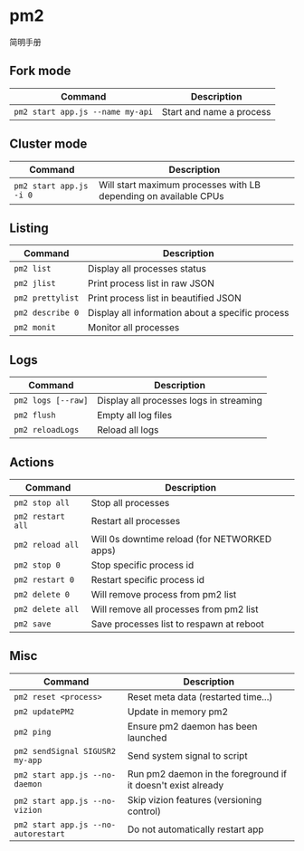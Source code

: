 pm2
===
简明手册

## Fork mode

| Command                          | Description              |
| -------------------------------- | ------------------------ |
| `pm2 start app.js --name my-api` | Start and name a process |
<!--rehype:className=show-header code-nowrap-->


## Cluster mode

| Command                 | Description                                                      |
| ----------------------- | ---------------------------------------------------------------- |
| `pm2 start app.js -i 0` | Will start maximum processes with LB depending on available CPUs |
<!--rehype:className=show-header code-nowrap-->


## Listing

| Command          | Description                                      |
| ---------------- | ------------------------------------------------ |
| `pm2 list`       | Display all processes status                     |
| `pm2 jlist`      | Print process list in raw JSON                   |
| `pm2 prettylist` | Print process list in beautified JSON            |
| `pm2 describe 0` | Display all information about a specific process |
| `pm2 monit`      | Monitor all processes                            |
<!--rehype:className=show-header code-nowrap-->


## Logs

| Command            | Description                             |
| ------------------ | --------------------------------------- |
| `pm2 logs [--raw]` | Display all processes logs in streaming |
| `pm2 flush`        | Empty all log files                     |
| `pm2 reloadLogs`   | Reload all logs                         |
<!--rehype:className=show-header code-nowrap-->


## Actions

| Command           | Description                                  |
| ----------------- | -------------------------------------------- |
| `pm2 stop all`    | Stop all processes                           |
| `pm2 restart all` | Restart all processes                        |
| `pm2 reload all`  | Will 0s downtime reload (for NETWORKED apps) |
| `pm2 stop 0`      | Stop specific process id                     |
| `pm2 restart 0`   | Restart specific process id                  |
| `pm2 delete 0`    | Will remove process from pm2 list            |
| `pm2 delete all`  | Will remove all processes from pm2 list      |
| `pm2 save`        | Save processes list to respawn at reboot     |
<!--rehype:className=show-header code-nowrap-->


## Misc

| Command                             | Description                                                  |
| ----------------------------------- | ------------------------------------------------------------ |
| `pm2 reset <process>`               | Reset meta data (restarted time...)                          |
| `pm2 updatePM2`                     | Update in memory pm2                                         |
| `pm2 ping`                          | Ensure pm2 daemon has been launched                          |
| `pm2 sendSignal SIGUSR2 my-app`     | Send system signal to script                                 |
| `pm2 start app.js --no-daemon`      | Run pm2 daemon in the foreground if it doesn't exist already |
| `pm2 start app.js --no-vizion`      | Skip vizion features (versioning control)                    |
| `pm2 start app.js --no-autorestart` | Do not automatically restart app                             |
<!--rehype:className=show-header code-nowrap-->
